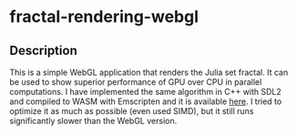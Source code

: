 # fractal-rendering-webgl

## Description

This is a simple WebGL application that renders the Julia set fractal. It can be used to show superior performance of GPU over CPU in parallel computations. I have implemented the same algorithm in C++ with SDL2 and compiled to WASM with Emscripten and it is available [here](https://github.com/GregoryKogan/fractal-rendering). I tried to optimize it as much as possible (even used SIMD), but it still runs significantly slower than the WebGL version.